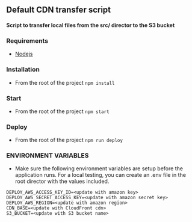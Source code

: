 Default CDN transfer script
--------------------

#### Script to transfer local files from the src/ director to the S3 bucket 

### Requirements

* [Nodejs](https://nodejs.org)

### Installation

* From the root of the project `npm install`

### Start

* From the root of the project `npm start`

### Deploy

* From the root of the project `npm run deploy`

### ENVIRONMENT VARIABLES

* Make sure the following environment variables are setup before the application runs.  For a local testing, you can create an .env file in the 
 root director with the values included.

```
DEPLOY_AWS_ACCESS_KEY_ID=<update with amazon key>
DEPLOY_AWS_SECRET_ACCESS_KEY=<update with amazon secret key>
DEPLOY_AWS_REGION=<update with amazon region>
CDN_BASE=<update with CloudFront cdn>
S3_BUCKET=<update with S3 bucket name>
```